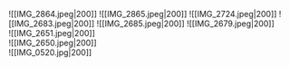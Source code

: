 ![[IMG_2864.jpeg|200]]
![[IMG_2865.jpeg|200]]
![[IMG_2724.jpeg|200]]
![[IMG_2683.jpeg|200]]
![[IMG_2685.jpeg|200]]
![[IMG_2679.jpeg|200]]  
![[IMG_2651.jpeg|200]]     
![[IMG_2650.jpeg|200]]    
![[IMG_0520.jpg|200]]                                    